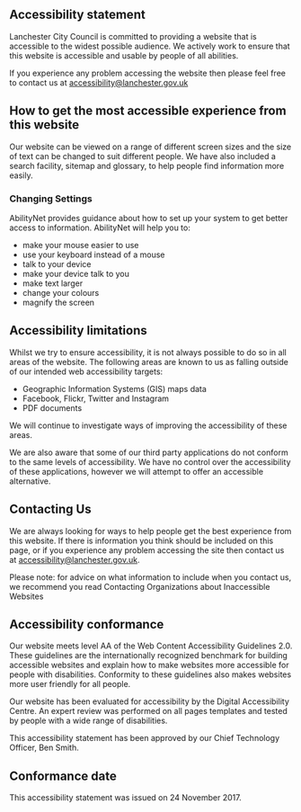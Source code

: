 ## Accessibility statement

Lanchester City Council is committed to providing a website that is accessible to the widest possible audience. We actively work to ensure that this website is accessible and usable by people of all abilities.

If you experience any problem accessing the website then please feel free to contact us at accessibility@lanchester.gov.uk

## How to get the most accessible experience from this website
Our website can be viewed on a range of different screen sizes and the size of text can be changed to suit different people. We have also included a search facility, sitemap and glossary, to help people find information more easily.

### Changing Settings
AbilityNet provides guidance about how to set up your system to get better access to information. AbilityNet will help you to:
* make your mouse easier to use
* use your keyboard instead of a mouse
* talk to your device
* make your device talk to you
* make text larger
* change your colours
* magnify the screen

## Accessibility limitations		
Whilst we try to ensure accessibility, it is not always possible to do so in all areas of the website. The following areas are known to us as falling outside of our intended web accessibility targets:

* Geographic Information Systems (GIS) maps data
* Facebook, Flickr, Twitter and Instagram
* PDF documents

We will continue to investigate ways of improving the accessibility of these areas.

We are also aware that some of our third party applications do not conform to the same levels of accessibility. We have no control over the accessibility of these applications, however we will attempt to offer an accessible alternative.

## Contacting Us
We are always looking for ways to help people get the best experience from this website. If there is information you think should be included on this page, or if you experience any problem accessing the site then contact us at accessibility@lanchester.gov.uk.

Please note: for advice on what information to include when you contact us, we recommend you read Contacting Organizations about Inaccessible Websites

## Accessibility conformance
Our website meets level AA of the Web Content Accessibility Guidelines 2.0. These guidelines are the internationally recognized benchmark for building accessible websites and explain how to make websites more accessible for people with disabilities. Conformity to these guidelines also makes websites more user friendly for all people.

Our website has been evaluated for accessibility by the Digital Accessibility Centre. An expert review was performed on all pages templates and tested by people with a wide range of disabilities.

This accessibility statement has been approved by our Chief Technology Officer, Ben Smith.

## Conformance date
This accessibility statement was issued on 24 November 2017.

